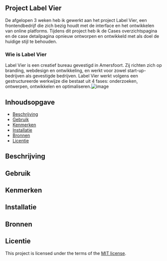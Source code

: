 ## Project Label Vier

De afgelopen 3 weken heb ik gewerkt aan het project Label Vier, een frontendbedrijf die zich bezig houdt met de interface en het ontwikkelen van online platforms. Tijdens dit project heb ik de Cases overzichtspagina en de case detailpagina opnieuw ontworpen en ontwikkeld met als doel de huidige stijl te behouden.

### Wie is Label Vier
Label Vier is een creatief bureau gevestigd in Amersfoort. Zij richten zich op branding, webdesign en ontwikkeling, en werkt voor zowel start-up-bedrijven als gevestigde bedrijven. Label Vier werkt volgens een gestructureerde werkwijze die bestaat uit 4 fases: onderzoeken, ontwerpen, ontwikkelen en optimaliseren.![image](https://github.com/user-attachments/assets/d47e1535-d925-441e-9a65-77ab248c277c)

## Inhoudsopgave

  * [Beschrijving](#beschrijving)
  * [Gebruik](#gebruik)
  * [Kenmerken](#kenmerken)
  * [Installatie](#installatie)
  * [Bronnen](#bronnen)
  * [Licentie](#licentie)

## Beschrijving
<!-- Bij Beschrijving staat kort beschreven wat voor project het is en wat je hebt gemaakt -->
<!-- Voeg een mooie poster visual toe 📸 -->
<!-- Voeg een link toe naar Github Pages 🌐-->

## Gebruik
<!-- Bij Gebruik staat de user story, hoe het werkt en wat je er mee kan. -->

## Kenmerken
<!-- Bij Kenmerken staat welke technieken zijn gebruikt en hoe. Wat is de HTML structuur? Wat zijn de belangrijkste dingen in CSS? Wat is er met JS gedaan en hoe? Misschien heb je iets met NodeJS gedaan, of heb je een framwork of library gebruikt? -->

## Installatie
<!-- Bij Instalatie staat hoe een andere developer aan jouw repo kan werken -->

## Bronnen

## Licentie

This project is licensed under the terms of the [MIT license](./LICENSE).
